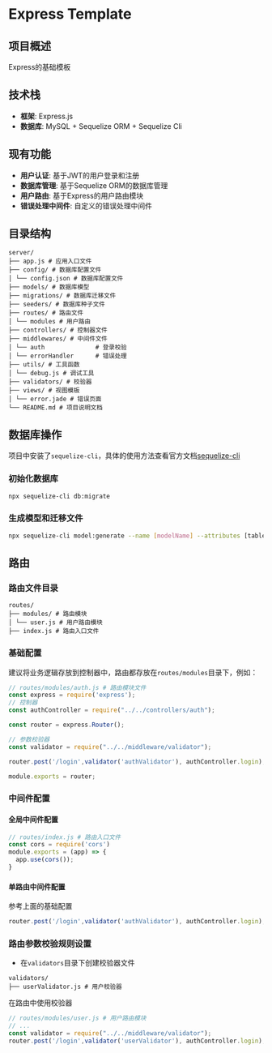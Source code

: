 # Express Template

## 项目概述
Express的基础模板

## 技术栈
- **框架**: Express.js
- **数据库**: MySQL + Sequelize ORM + Sequelize Cli

## 现有功能
- **用户认证**: 基于JWT的用户登录和注册
- **数据库管理**: 基于Sequelize ORM的数据库管理
- **用户路由**: 基于Express的用户路由模块
- **错误处理中间件**: 自定义的错误处理中间件

## 目录结构
```
server/
├── app.js # 应用入口文件
├── config/ # 数据库配置文件
│ └── config.json # 数据库配置文件
├── models/ # 数据库模型
├── migrations/ # 数据库迁移文件
├── seeders/ # 数据库种子文件
├── routes/ # 路由文件
│ └── modules # 用户路由
├── controllers/ # 控制器文件
├── middlewares/ # 中间件文件
│ └── auth              # 登录校验
│ └── errorHandler      # 错误处理
├── utils/ # 工具函数
│ └── debug.js # 调试工具
├── validators/ # 校验器
├── views/ # 视图模板
│ └── error.jade # 错误页面
└── README.md # 项目说明文档
```

## 数据库操作
项目中安装了`sequelize-cli`，具体的使用方法查看官方文档[sequelize-cli](https://sequelize.org/docs/v6/getting-started/)
### 初始化数据库
```bash
npx sequelize-cli db:migrate
```
### 生成模型和迁移文件
```bash
npx sequelize-cli model:generate --name [modelName] --attributes [table column]
```

## 路由

### 路由文件目录
```
routes/
├── modules/ # 路由模块
│ └── user.js # 用户路由模块
├── index.js # 路由入口文件
```

### 基础配置
建议将业务逻辑存放到控制器中，路由都存放在```routes/modules```目录下，例如：
```js
// routes/modules/auth.js # 路由模块文件
const express = require('express');
// 控制器
const authController = require("../../controllers/auth");

const router = express.Router();

// 参数校验器
const validator = require("../../middleware/validator");

router.post('/login',validator('authValidator'), authController.login);

module.exports = router;
```

### 中间件配置
#### 全局中间件配置
```js
// routes/index.js # 路由入口文件
const cors = require('cors')
module.exports = (app) => {
  app.use(cors());
}
```
#### 单路由中间件配置
参考上面的基础配置
```js
router.post('/login',validator('authValidator'), authController.login);
```

### 路由参数校验规则设置
+ 在`validators`目录下创建校验器文件
```
validators/
├── userValidator.js # 用户校验器
```
在路由中使用校验器
```js
// routes/modules/user.js # 用户路由模块
// ...
const validator = require("../../middleware/validator");
router.post('/login',validator('userValidator'), authController.login);
```
